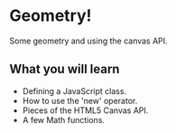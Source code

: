 Geometry!
=========

Some geometry and using the canvas API.

What you will learn
---------------------

* Defining a JavaScript class.
* How to use the 'new' operator.
* Pieces of the HTML5 Canvas API.
* A few Math functions.
